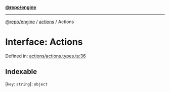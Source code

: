 [**@repo/engine**](../../README.md)

***

[@repo/engine](../../modules.md) / [actions](../README.md) / Actions

# Interface: Actions

Defined in: [actions/actions.types.ts:36](https://github.com/alexqguo/drinking-board-game-v3/blob/423d7f07a24c1ecc390d54885c4978f1235ed349/packages/engine/src/actions/actions.types.ts#L36)

## Indexable

\[`key`: `string`\]: `object`
